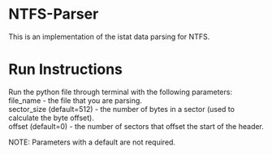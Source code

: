 # NTFS-Parser
This is an implementation of the istat data parsing for NTFS.

# Run Instructions
Run the python file through terminal with the following parameters:  
file_name - the file that you are parsing.  
sector_size (default=512) - the number of bytes in a sector (used to calculate the byte offset).  
offset (default=0) - the number of sectors that offset the start of the header.  
  
NOTE: Parameters with a default are not required.  

